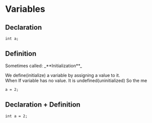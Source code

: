 <h1> Variables </h1>

<h2>Declaration</h2>

`int a;` <br>



<h2>Definition</h2>
Sometimes called: _**Initialization**_ <br>

We define(initialize) a variable by assigning a value to it. <br>
When 
If variable has no value. 
It is undefined(uninitialized)
So the me

`a = 2;  ` <br>


<h2> Declaration + Definition </h2>

`int a = 2;`

